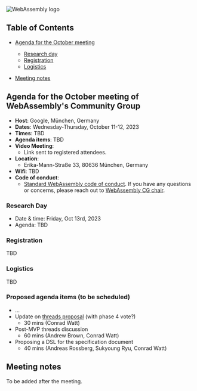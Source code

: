 ![WebAssembly logo](/images/WebAssembly.png)

## Table of Contents

* [Agenda for the October meeting](#agenda-for-the-October-meeting-of-webassemblys-community-group)
    
   * [Research day](#research-day) 
   * [Registration](#registration)
   * [Logistics](#logistics)

* [Meeting notes](#meeting-notes)


## Agenda for the October meeting of WebAssembly's Community Group

- **Host**: Google, München, Germany
- **Dates**: Wednesday-Thursday, October 11-12, 2023
- **Times**: TBD
- **Agenda items**: TBD
- **Video Meeting**:
    - Link sent to registered attendees.
- **Location**:
    - Erika-Mann-Straße 33, 80636 München, Germany
- **Wifi**: TBD
- **Code of conduct**:
    - [Standard WebAssembly code of conduct](https://github.com/WebAssembly/design/blob/master/CodeOfConduct.md).  If you have any questions or concerns, please reach out to [WebAssembly CG chair](mailto:webassembly-cg-chair@chromium.org).

### Research Day

- Date & time: Friday, Oct 13rd, 2023 
- Agenda: TBD

### Registration
TBD

### Logistics
TBD

### Proposed agenda items (to be scheduled)
- ...
- Update on [threads proposal](https://github.com/WebAssembly/threads) (with phase 4 vote?)
  - 30 mins (Conrad Watt)
- Post-MVP threads discussion
  - 60 mins (Andrew Brown, Conrad Watt)
- Proposing a DSL for the specification document
  - 40 mins (Andreas Rossberg, Sukyoung Ryu, Conrad Watt)

## Meeting notes
To be added after the meeting.
